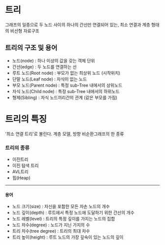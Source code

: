 # 트리
그래프의 일종으로 두 노드 사이의 하나의 간선만 연결되어 있는, 최소 연결과 계층 형태의 비선형 자료구조

## 트리의 구조 및 용어
- 노드(node) : 하나 이상의 값을 갖는 객체 단위
- 간선(edge) : 두 노드를 연결하는 선
- 루트 노드(Root node) : 부모가 없는 최상위 노드 (시작위치)
- 단말 노드(Leaf node) : 자식이 없는 노드
- 부모 노드(Parent node) : 특정 sub-Tree 내에서의 상위노드
- 자식 노드(Child node) : 특정 sub-Tree 내애서의 하위노드
- 형제(Sibling) : 자식 노드끼리간의 관계 (같은 부모를 가짐)
# 트리의 특징
'최소 연결 트리'로 불린다. 계층 모델, 방향 비순환그래프의 한 종류

### 트리의 종류
- 이진트리
- 이진 탐색 트리
- AVL트리
- 힙(Heap)
---
#### 용어
- 노드 크기(size) : 자신을 포함한 모든 자손 노드의 개수
- 노드 깊이(depth) : 루트에서 특정 노드에 도달하기 위한 간선의 개수
- 노드 레벨(level) : 트리의 특정 깊이를 가지는 노드의 집합
- 노드 차수(degree) : 노드가 지닌 가지의 수
- 트리 차수(tree degree) : 트리의 최대 차수
- 트리 높이(height) : 루트 노드의 가장 깊숙이 있는 노드의 깊이